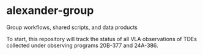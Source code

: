 # alexander-group
Group workflows, shared scripts, and data products

To start, this repository will track the status of all VLA observations of TDEs collected under observing programs 20B-377 and 24A-386.
